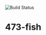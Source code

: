 ![Build Status](https://circleci.com/gh/Autoquarium/v0.0.1.png?circle-token=:circle-token)

# 473-fish
